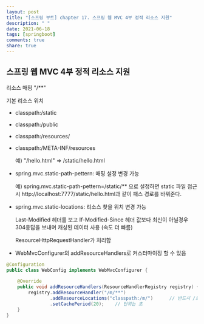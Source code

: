 ```yaml
---
layout: post
title: "[스프링 부트] chapter 17. 스프링 웹 MVC 4부 정적 리소스 지원"
description: " "
date: 2021-06-18
tags: [springboot]
comments: true
share: true
---
```



## 스프링 웹 MVC 4부 정적 리소스 지원



리소스 매핑 "/**"

기본 리소스 위치

- classpath:/static

- classpath:/public

- classpath:/resources/

- classpath:/META-INF/resources

  예) "/hello.html" => /static/hello.html

- spring.mvc.static-path-pettern: 매핑 설정 변경 가능

  예) spring.mvc.static-path-pettern=/static/** 으로 설정하면 static 파일 접근 시 http://localhost:7777/static/hello.html과 같이 패스 경로를 바꿔준다.

- spring.mvc.static-locations: 리소스 찾을 위치 변경 가능

  Last-Modified 헤더를 보고 If-Modified-Since 헤더 값보다 최신이 아닐경우 304응답을 보내며 캐싱된 데이터 사용 (속도 더 빠름)

  ResourceHttpRequestHandler가 처리함

- WebMvcConfigurer의 addResourceHandlers로 커스터마이징 할 수 있음

```java
@Configuration
public class WebConfig implements WebMvcConfigurer {
   
    @Override
    public void addResourceHandlers(ResourceHandlerRegistry registry) {
        registry.addResourceHandler("/m/**")
                .addResourceLocations("classpath:/m/")      // 반드시 /로 끝나야함
                .setCachePeriod(20);    // 단위는 초
    }
}
```

